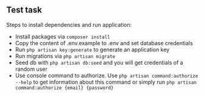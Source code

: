 


## Test task

Steps to install dependencies and run application: 
- Install packages via `composer install`
- Copy the content of .env.example to .env and set database credentials
- Run `php artisan key:generate` to generate an application key
- Run migrations via `php artisan migrate`
- Seed db with `php artisan db:seed` and you will get credentials of a random user 
- Use console command to authorize. Use `php artisan command:authorize --help` to get information about this command or simply run `php artisan command:authorize {email} {password}`
